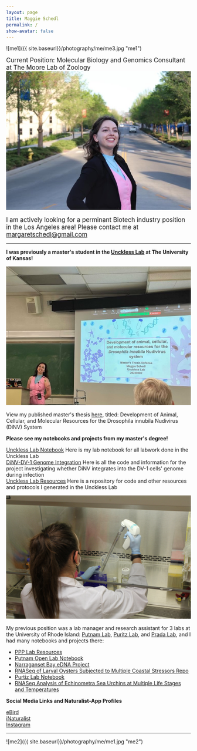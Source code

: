 ```yaml
---
layout: page
title: Maggie Schedl
permalink: /
show-avatar: false
---
```


![me1]({{ site.baseurl}}/photography/me/me3.jpg "me1")


 <big>Current Position: Molecular Biology and Genomics Consultant at The Moore Lab of Zoology</big>
 <br><img src="https://raw.githubusercontent.com/meschedl/Unckless_Lab_Resources/main/images/me_KU1.jpg">  
 
 <big>I am actively looking for a perminant Biotech industry position in the Los Angeles area! Please contact me at margaretschedl@gmail.com</big>
  
------------------------

**I was previously a master's student in the [Unckless Lab](http://www.uncklesslab.com/) at The University of Kansas!**

![](https://raw.githubusercontent.com/meschedl/Unckless_Lab_Resources/main/images/Me_dedefense.jpg)

View my published master's thesis [here](https://www.proquest.com/docview/3069499381/previewPDF/43E178A044904029PQ/1?%20Theses&sourcetype=Dissertations%20&parentSessionId=xOGwvb3PMTOQj0wT0iKI1z4SVY2asteaBeH8aGumfWA%3D), titled: Development of Animal, Cellular, and Molecular Resources for the Drosophila innubila Nudivirus (DiNV) System

**Please see my notebooks and projects from my master's degree!**

[Unckless Lab Notebook](https://meschedl.github.io/Unckless-Lab-Notebook-Maggie/) Here is my lab notebook for all labwork done in the Unckless Lab   
[DiNV-DV-1 Genome Integration](https://github.com/meschedl/DiNV-Dv1-Genome-Integration) Here is all the code and information for the project investigating whether DiNV integrates into the DV-1 cells' genome during infection  
[Unckless Lab Resources](https://github.com/meschedl/Unckless_Lab_Resources) Here is a repository for code and other resources and protocols I generated in the Unckless Lab 

![medoingcellculture](https://raw.githubusercontent.com/meschedl/Unckless-Lab-Notebook-Maggie/master/images/FQEk5_3XIAAJkLR.jpg)

My previous position was a lab manager and research assistant for 3 labs at the University of Rhode Island: [Putnam Lab](http://putnamlab.com/), [Puritz Lab](http://www.marineevoeco.com/), and [Prada Lab](https://www.carlosprada.org/), and I had many notebooks and projects there:

- [PPP Lab Resources](https://github.com/meschedl/PPP-Lab-Resources)
- [Putnam Open Lab Notebook](https://meschedl.github.io/MESPutnam_Open_Lab_Notebook/)
- [Narraganset Bay eDNA Project](https://meschedl.github.io/eDNA/)
- [RNASeq of Larval Oysters Subjected to Multiple Coastal Stressors Repo](https://github.com/meschedl/Larval-Oyster-CASE-RNA)  
- [Purtiz Lab Notebook](https://meschedl.github.io/MES_Puritz_Lab_Notebook/)  
- [RNASeq Analysis of Echinometra Sea Urchins at Multiple Life Stages and Temperatures](https://github.com/meschedl/Echinometra_RNASeq)


**Social Media Links and Naturalist-App Profiles**

[eBird](https://ebird.org/profile/OTYxNDAx/)  
[iNaturalist](https://www.inaturalist.org/people/maggieschedl)  
[Instagram](https://www.instagram.com/letsbeestill/)   

----------------
![me2]({{ site.baseurl}}/photography/me/me1.jpg "me2")
